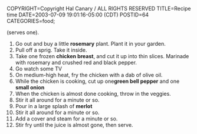 COPYRIGHT=Copyright Hal Canary / ALL RIGHTS RESERVED
TITLE=Recipe time
DATE=2003-07-09 19:01:16-05:00 (CDT)
POSTID=64
CATEGORIES=food;

(serves one).

1.  Go out and buy a little **rosemary** plant. Plant it in your garden.
2.  Pull off a sprig. Take it inside.
3.  Take one frozen **chicken breast**, and cut it up into thin slices. Marinade with rosemary and crushed red and black pepper.
4.  Go watch some TV
5.  On medium-high heat, fry the chicken with a dab of olive oil.
6.  While the chicken is cooking, cut up one**green bell pepper** and one **small onion**
7.  When the chicken is almost done cooking, throw in the veggies.
8.  Stir it all around for a minute or so.
9.  Pour in a large splash of **merlot**
10.  Stir it all around for a minute or so.
11.  Add a cover and steam for a minute or so.
12.  Stir fry until the juice is almost gone, then serve.
